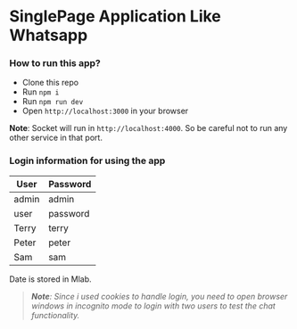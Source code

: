 # SinglePage Application Like Whatsapp

### How to run this app?

- Clone this repo
- Run `npm i`
- Run `npm run dev`
- Open `http://localhost:3000` in your browser

**Note**: Socket will run in `http://localhost:4000`. So be careful not to run any other service in that port.

### Login information for using the app

| User          | Password      |
| ------------- | ------------- |
| admin         | admin         |
| user          | password      |
| Terry         | terry         |
| Peter         | peter         |
| Sam           | sam           |

Date is stored in Mlab.

>_**Note**: Since i used cookies to handle login, you need to open browser windows in incognito mode to login with two users to test the chat functionality._
